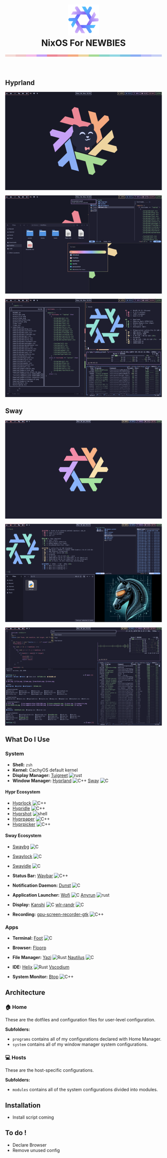 <h1 align="center">
   <img src="./assets/nixos.png" width="100px" /> 
   <br>
      NixOS For NEWBIES
   <br>
      <img src="./assets/macchiato.png" width="600px" /> <br>
      <br>
   </div>
</h1>

## Hyprland

![Home](./assets/home.png)

![File](./assets/file.png)

![Dev](./assets/dev.png)

## Sway

![Home](./assets/sway.png)

![File](./assets/sfile.png)

![Dev](./assets/sdev.png)

## What Do I Use

### System
- **Shell:** ```zsh```
- **Kernel:** CachyOS default kernel
- **Display Manager:** [Tuigreet](https://github.com/apognu/tuigreet) ![rust][rs]
- **Window Manager:** [Hyprland](https://github.com/hyprwm/Hyprland) ![C++][cpp] [Sway](https://github.com/swaywm/sway) ![C][c]

#### Hypr Ecosystem
- [Hyprlock](https://github.com/hyprwm/hyprlock) ![C++][cpp]
- [Hypridle](https://github.com/hyprwm/hypridle) ![C++][cpp]
- [Hyprshot](https://github.com/Gustash/Hyprshot) ![shell][sh]
- [Hyprpaper](https://github.com/hyprwm/hyprpaper) ![C++][cpp]
- [Hyprpicker](https://github.com/hyprwm/hyprpicker) ![C++][cpp]

#### Sway Ecosystem
- [Swaybg](https://github.com/swaywm/swaybg) ![C][c]
- [Swaylock](https://github.com/swaywm/swaylock) ![C][c]
- [Swayidle](https://github.com/swaywm/swayidle) ![C][c]


- **Status Bar:** [Waybar](https://github.com/Alexays/Waybar) ![C++][cpp]

- **Notification Daemon:** [Dunst](https://dunst-project.org/) ![C][c]

- **Application Launcher:** [Wofi](https://gitlab.com/dgirault/wofi) ![C][c] [Anyrun](https://github.com/anyrun-org/anyrun) ![rust][rs]

- **Display:** [Kanshi](https://git.sr.ht/~emersion/kanshi) ![C][c] [wlr-randr](https://sr.ht/~emersion/wlr-randr/) ![C][c]

- **Recording:** [gpu-screen-recorder-gtk](https://git.dec05eba.com/gpu-screen-recorder-gtk/about/) ![C++][cpp] 

### Apps

- **Terminal:** [Foot](https://codeberg.org/dnkl/foot) ![C][c]
 
- **Browser:** [Floorp](https://github.com/Floorp-Projects/Floorp)

- **File Manager:** [Yazi](https://github.com/sxyazi/yazi) ![Rust][rs] [Nautilus](https://github.com/GNOME/nautilus) ![C][c]

- **IDE:** [Helix](https://helix-editor.com/) ![Rust][rs] [Vscodium](https://github.com/VSCodium/vscodium)

- **System Monitor:** [Btop](https://github.com/aristocratos/btop) ![C++][cpp]

## Architecture

### 🏠 Home

These are the dotfiles and configuration files for user-level configuration.

**Subfolders:**

- `programs` contains all of my configurations declared with Home Manager.
- `system` contains all of my window manager system configurations.

### 💻 Hosts

These are the host-specific configurations.

**Subfolders:**

- `modules` contains all of the system configurations divided into modules.

## Installation

- Install script coming

## To do !

- Declare Browser
- Remove unused config

<!-- Links -->

<!-- Languages -->
<!-- Rust -->
[rs]: https://img.shields.io/badge/-rust-orange
<!-- Nim -->
[nim]: https://img.shields.io/badge/-nim-%23ffe953
<!-- Shell/Bash -->
[sh]: https://img.shields.io/badge/-shell-green
<!-- Golang -->
[go]: https://img.shields.io/badge/-go-68D7E2
<!-- C++ -->
[cpp]: https://img.shields.io/badge/-c%2B%2B-red
<!-- C -->
[c]: https://img.shields.io/badge/-c-lightgrey
<!-- Zig -->
[z]: https://img.shields.io/badge/-zig-yellow
<!-- Vala -->
[va]: https://img.shields.io/badge/-vala-blueviolet
<!-- Dart -->
[da]: https://img.shields.io/badge/-dart-02D3B3
<!-- Python -->
[py]: https://img.shields.io/badge/-python-blue
<!-- TypeScript -->
[ts]: https://img.shields.io/badge/-TS-007BCD
